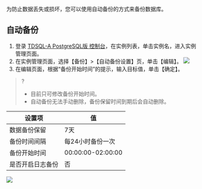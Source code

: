 
为防止数据丢失或损坏，您可以使用自动备份的方式来备份数据库。

## 自动备份
1. 登录 [TDSQL-A  PostgreSQL版 控制台](https://console.cloud.tencent.com/tdsqla/tdapg)，在实例列表，单击实例名，进入实例管理页面。
2. 在实例管理页面，选择【备份】>【自动备份设置】页，单击【编辑】。
![](https://main.qcloudimg.com/raw/0f02b10273329efd1a2e7da3960b2a6a.png)
3. 在编辑页面，根据“备份开始时间”的提示，输入目标值，单击【确定】。
>?
>- 目前只可修改备份开始时间。
>- 自动备份无法手动删除，备份保留时间到期后会自动删除。
<table>
<thead><tr><th>设置项</th><th>值</th></tr></thead>
<tbody><tr>
<td>数据备份保留</td><td>7天</td></tr>
<tr>
<td>备份时间间隔</td><td>每24小时备份一次</td></tr>
<tr>
<td>备份开始时间</td><td>00:00:00-02:00:00</td></tr>
<tr>
<td>是否开启日志备份</td><td>否</td></tr>
</tbody></table>
<img src="https://main.qcloudimg.com/raw/f49b664df085b3a8f0d33ace9dfa8df5.png"  style="margin:0;">

